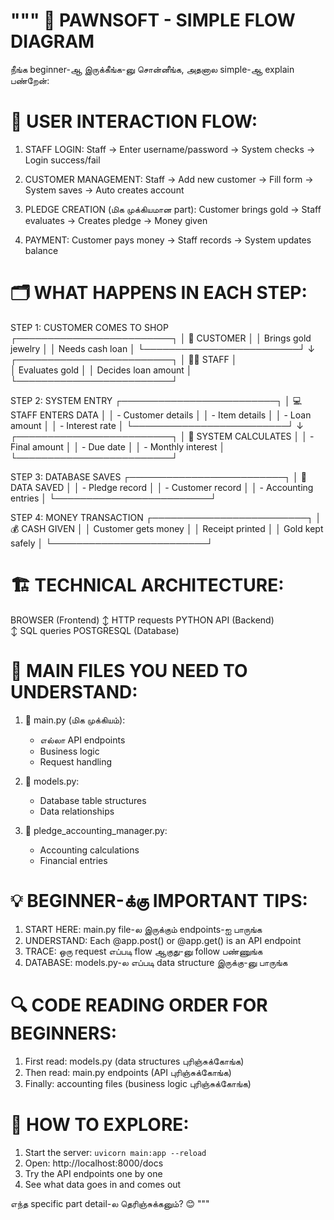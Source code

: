 """
🔄 PAWNSOFT - SIMPLE FLOW DIAGRAM
=================================

நீங்க beginner-ஆ இருக்கீங்க-னு சொன்னீங்க, அதனால simple-ஆ explain பண்றேன்:

📱 USER INTERACTION FLOW:
========================

1. STAFF LOGIN:
   Staff → Enter username/password → System checks → Login success/fail

2. CUSTOMER MANAGEMENT:
   Staff → Add new customer → Fill form → System saves → Auto creates account

3. PLEDGE CREATION (மிக முக்கியமான part):
   Customer brings gold → Staff evaluates → Creates pledge → Money given

4. PAYMENT:
   Customer pays money → Staff records → System updates balance

🗂️ WHAT HAPPENS IN EACH STEP:
=============================

STEP 1: CUSTOMER COMES TO SHOP
┌─────────────────────────┐
│   👤 CUSTOMER           │
│   Brings gold jewelry   │
│   Needs cash loan       │
└─────────────────────────┘
            ↓
┌─────────────────────────┐
│   👨‍💼 STAFF             │  
│   Evaluates gold        │
│   Decides loan amount   │
└─────────────────────────┘

STEP 2: SYSTEM ENTRY
┌─────────────────────────┐
│   💻 STAFF ENTERS DATA  │
│   - Customer details    │
│   - Item details        │
│   - Loan amount         │
│   - Interest rate       │
└─────────────────────────┘
            ↓
┌─────────────────────────┐
│   🤖 SYSTEM CALCULATES  │
│   - Final amount        │ 
│   - Due date           │
│   - Monthly interest    │
└─────────────────────────┘

STEP 3: DATABASE SAVES
┌─────────────────────────┐
│   💾 DATA SAVED         │
│   - Pledge record       │
│   - Customer record     │
│   - Accounting entries  │
└─────────────────────────┘

STEP 4: MONEY TRANSACTION
┌─────────────────────────┐
│   💰 CASH GIVEN         │
│   Customer gets money   │
│   Receipt printed       │
│   Gold kept safely      │
└─────────────────────────┘

🏗️ TECHNICAL ARCHITECTURE:
==========================

BROWSER (Frontend)
    ↕️ HTTP requests
PYTHON API (Backend)  
    ↕️ SQL queries
POSTGRESQL (Database)

🎯 MAIN FILES YOU NEED TO UNDERSTAND:
====================================

1. 📄 main.py (மிக முக்கியம்):
   - எல்லா API endpoints
   - Business logic
   - Request handling

2. 📄 models.py:
   - Database table structures
   - Data relationships

3. 📄 pledge_accounting_manager.py:
   - Accounting calculations
   - Financial entries

💡 BEGINNER-க்கு IMPORTANT TIPS:
===============================

1. START HERE: main.py file-ல இருக்கும் endpoints-ஐ பாருங்க
2. UNDERSTAND: Each @app.post() or @app.get() is an API endpoint
3. TRACE: ஒரு request எப்படி flow ஆகுது-னு follow பண்ணுங்க
4. DATABASE: models.py-ல எப்படி data structure இருக்கு-னு பாருங்க

🔍 CODE READING ORDER FOR BEGINNERS:
===================================

1. First read: models.py (data structures புரிஞ்சுக்கோங்க)
2. Then read: main.py endpoints (API புரிஞ்சுக்கோங்க)  
3. Finally: accounting files (business logic புரிஞ்சுக்கோங்க)

🚀 HOW TO EXPLORE:
=================

1. Start the server: `uvicorn main:app --reload`
2. Open: http://localhost:8000/docs
3. Try the API endpoints one by one
4. See what data goes in and comes out

எந்த specific part detail-ல தெரிஞ்சுக்கனும்? 😊
"""